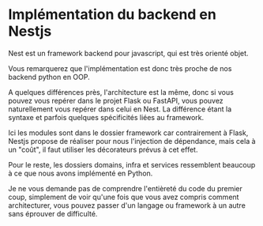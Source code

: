 # Implémentation du backend en Nestjs

Nest est un framework backend pour javascript, qui est très orienté objet.

Vous remarquerez que l'implémentation est donc très proche de nos backend python en OOP.

A quelques différences près, l'architecture est la même, donc si vous pouvez vous repérer dans le projet Flask ou FastAPI,
vous pouvez naturellement vous repérer dans celui en Nest. La différence étant la syntaxe et parfois quelques spécificités liées au framework.

Ici les modules sont dans le dossier framework car contrairement à Flask, Nestjs propose de réaliser pour nous l'injection de dépendance, mais cela à un "coût", il faut utiliser les décorateurs prévus à cet effet.

Pour le reste, les dossiers domains, infra et services ressemblent beaucoup à ce que nous avons implémenté en Python.

Je ne vous demande pas de comprendre l'entièreté du code du premier coup, simplement de voir qu'une fois que vous avez compris comment architecturer, vous pouvez passer d'un langage ou framework à un autre sans éprouver de difficulté.
